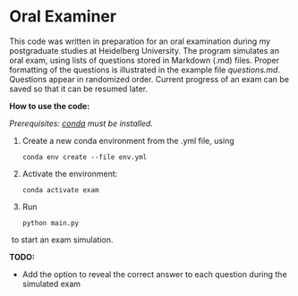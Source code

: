 # Oral Examiner

This code was written in preparation for an oral examination during my postgraduate studies at Heidelberg University. The program simulates an oral exam, using lists of questions stored in Markdown (.md) files. Proper formatting of the questions is illustrated in the example file *questions.md*. Questions appear in randomized order. Current progress of an exam can be saved so that it can be resumed later.



**How to use the code:**

*Prerequisites: [conda](https://docs.conda.io/en/latest/) must be installed.*

1. Create a new conda environment from the .yml file, using 

   ```
   conda env create --file env.yml
   ```

2. Activate the environment:

   ```
   conda activate exam
   ```

4. Run

   ```
   python main.py
   ```

​		to start an exam simulation.



**TODO:**

- Add the option to reveal the correct answer to each question during the simulated exam
